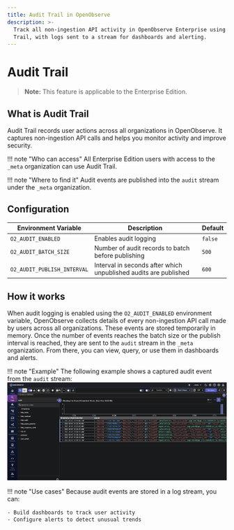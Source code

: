 ```yaml
---
title: Audit Trail in OpenObserve
description: >-
  Track all non-ingestion API activity in OpenObserve Enterprise using Audit
  Trail, with logs sent to a stream for dashboards and alerting.
---
```

# Audit Trail

> **Note:** This feature is applicable to the Enterprise Edition.

## What is Audit Trail
Audit Trail records user actions across all organizations in OpenObserve. It captures non-ingestion API calls and helps you monitor activity and improve security.

!!! note "Who can access"
    All Enterprise Edition users with access to the `_meta` organization can use Audit Trail.

!!! note "Where to find it"
    Audit events are published into the `audit` stream under the `_meta` organization.

## Configuration
| Environment Variable        | Description                                                      | Default |
| --------------------------- | ---------------------------------------------------------------- | ------- |
| `O2_AUDIT_ENABLED`          | Enables audit logging                                            | `false` |
| `O2_AUDIT_BATCH_SIZE`       | Number of audit records to batch before publishing               | `500`   |
| `O2_AUDIT_PUBLISH_INTERVAL` | Interval in seconds after which unpublished audits are published | `600`   |


## How it works
When audit logging is enabled using the `O2_AUDIT_ENABLED` environment variable, OpenObserve collects details of every non-ingestion API call made by users across all organizations. These events are stored temporarily in memory. Once the number of events reaches the batch size or the publish interval is reached, they are sent to the `audit` stream in the `_meta` organization. From there, you can view, query, or use them in dashboards and alerts.

!!! note "Example"
    The following example shows a captured audit event from the `audit` stream:
  ![audit-trail](../../images/audit-trail.png)
  
!!! note "Use cases"
    Because audit events are stored in a log stream, you can:

    - Build dashboards to track user activity
    - Configure alerts to detect unusual trends